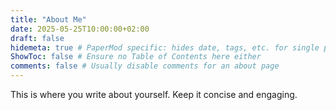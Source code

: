 ```yaml
---
title: "About Me"
date: 2025-05-25T10:00:00+02:00
draft: false
hidemeta: true # PaperMod specific: hides date, tags, etc. for single pages like "About"
ShowToc: false # Ensure no Table of Contents here either
comments: false # Usually disable comments for an about page
---
```


This is where you write about yourself.
Keep it concise and engaging.

